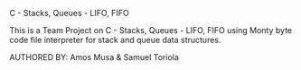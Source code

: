 C - Stacks, Queues - LIFO, FIFO

This is a Team Project on C - Stacks, Queues - LIFO, FIFO using Monty byte code file interpreter for stack and queue data structures.

AUTHORED BY: Amos Musa & Samuel Toriola
